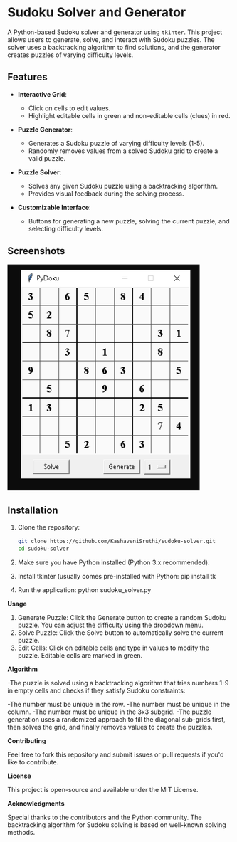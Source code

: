 # Sudoku Solver and Generator

A Python-based Sudoku solver and generator using `tkinter`. This project allows users to generate, solve, and interact with Sudoku puzzles. The solver uses a backtracking algorithm to find solutions, and the generator creates puzzles of varying difficulty levels.

## Features

- **Interactive Grid**: 
  - Click on cells to edit values.
  - Highlight editable cells in green and non-editable cells (clues) in red.
  
- **Puzzle Generator**:
  - Generates a Sudoku puzzle of varying difficulty levels (1-5).
  - Randomly removes values from a solved Sudoku grid to create a valid puzzle.

- **Puzzle Solver**:
  - Solves any given Sudoku puzzle using a backtracking algorithm.
  - Provides visual feedback during the solving process.

- **Customizable Interface**:
  - Buttons for generating a new puzzle, solving the current puzzle, and selecting difficulty levels.

## Screenshots

![Sudoku Solver](https://github.com/KashaveniSruthi/sudoku-solver/blob/12419fc8e5d114fc2e512126c6b2e1140819d709/sudoku-solver.png)



## Installation

1. Clone the repository:
   ```bash
   git clone https://github.com/KashaveniSruthi/sudoku-solver.git
   cd sudoku-solver
   
2. Make sure you have Python installed (Python 3.x recommended).

3. Install tkinter (usually comes pre-installed with Python:
     pip install tk
4. Run the application:
     python sudoku_solver.py

**Usage**

1. Generate Puzzle: Click the Generate button to create a random Sudoku puzzle. You can adjust the difficulty using the dropdown menu.
2. Solve Puzzle: Click the Solve button to automatically solve the current puzzle.
3. Edit Cells: Click on editable cells and type in values to modify the puzzle. Editable cells are marked in green.

**Algorithm**

-The puzzle is solved using a backtracking algorithm that tries numbers 1-9 in empty cells and checks if they satisfy Sudoku constraints:

  -The number must be unique in the row.
  -The number must be unique in the column.
  -The number must be unique in the 3x3 subgrid.
-The puzzle generation uses a randomized approach to fill the diagonal sub-grids first, then solves the grid, and finally removes values to create the puzzles.

**Contributing**

Feel free to fork this repository and submit issues or pull requests if you'd like to contribute.

**License**

This project is open-source and available under the MIT License.

**Acknowledgments**

Special thanks to the contributors and the Python community.
The backtracking algorithm for Sudoku solving is based on well-known solving methods.
